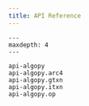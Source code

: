 ```yaml
---
title: API Reference
---
```


```{toctree}
---
maxdepth: 4
---

api-algopy
api-algopy.arc4
api-algopy.gtxn
api-algopy.itxn
api-algopy.op
```
